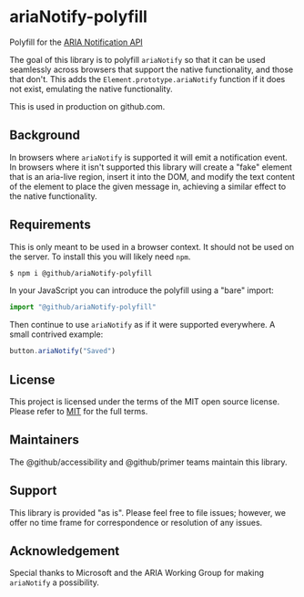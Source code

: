# ariaNotify-polyfill

Polyfill for the [ARIA Notification API](https://github.com/WICG/accessible-notifications/blob/main/README.md)

The goal of this library is to polyfill `ariaNotify` so that it can be used seamlessly across browsers that support the native functionality, and those that don't. This adds the `Element.prototype.ariaNotify` function if it does not exist, emulating the native functionality.

This is used in production on github.com.

## Background 

In browsers where `ariaNotify` is supported it will emit a notification event. In browsers where it isn't supported this library will create a "fake" element that is an aria-live region, insert it into the DOM, and modify the text content of the element to place the given message in, achieving a similar effect to the native functionality.

## Requirements

This is only meant to be used in a browser context. It should not be used on the server. To install this you will likely need `npm`.

```sh
$ npm i @github/ariaNotify-polyfill
```

In your JavaScript you can introduce the polyfill using a "bare" import:

```js
import "@github/ariaNotify-polyfill"
```

Then continue to use `ariaNotify` as if it were supported everywhere. A small contrived example:

```js
button.ariaNotify("Saved")
```

## License 

This project is licensed under the terms of the MIT open source license. Please refer to [MIT](./LICENSE) for the full terms.

## Maintainers 

The @github/accessibility and @github/primer teams maintain this library.

## Support

This library is provided "as is". Please feel free to file issues; however, we offer no time frame for correspondence or resolution of any issues.

## Acknowledgement

Special thanks to Microsoft and the ARIA Working Group for making `ariaNotify` a possibility.
